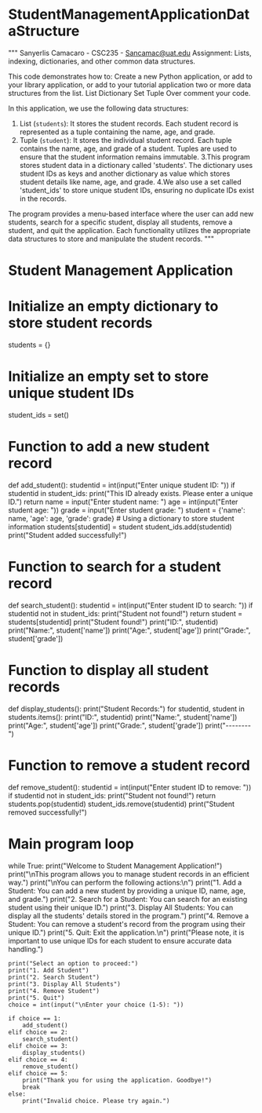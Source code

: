 # StudentManagementApplicationDataStructure
"""
Sanyerlis Camacaro - CSC235 - Sancamac@uat.edu Assignment:
Lists, indexing, dictionaries, and other common data structures.

This code demonstrates how to:
Create a new Python application, or add to your library application,
or add to your tutorial application two or more data structures from the list.
List
Dictionary
Set
Tuple
Over comment your code.

In this application, we use the following data structures:

1. List (`students`): It stores the student records. Each student record is represented as a tuple containing the name,
age, and grade.
2. Tuple (`student`): It stores the individual student record. Each tuple contains the name, age, and grade of a
student. Tuples are used to ensure that the student information remains immutable.
3.This program stores student data in a dictionary called 'students'. The dictionary uses student IDs as keys and
another dictionary as value which stores student details like name, age, and grade.
4.We also use a set called 'student_ids' to
store unique student IDs, ensuring no duplicate IDs exist in the records.

The program provides a menu-based interface where the user can add new students, search for a specific student,
display all students, remove a student, and quit the application. Each functionality utilizes the appropriate data
structures to store and manipulate the student records.
"""
# Student Management Application

# Initialize an empty dictionary to store student records
students = {}

# Initialize an empty set to store unique student IDs
student_ids = set()


# Function to add a new student record
def add_student():
    studentid = int(input("Enter unique student ID: "))
    if studentid in student_ids:
        print("This ID already exists. Please enter a unique ID.")
        return
    name = input("Enter student name: ")
    age = int(input("Enter student age: "))
    grade = input("Enter student grade: ")
    student = {'name': name, 'age': age, 'grade': grade}  # Using a dictionary to store student information
    students[studentid] = student
    student_ids.add(studentid)
    print("Student added successfully!")


# Function to search for a student record
def search_student():
    studentid = int(input("Enter student ID to search: "))
    if studentid not in student_ids:
        print("Student not found!")
        return
    student = students[studentid]
    print("Student found!")
    print("ID:", studentid)
    print("Name:", student['name'])
    print("Age:", student['age'])
    print("Grade:", student['grade'])


# Function to display all student records
def display_students():
    print("Student Records:")
    for studentid, student in students.items():
        print("ID:", studentid)
        print("Name:", student['name'])
        print("Age:", student['age'])
        print("Grade:", student['grade'])
        print("--------")


# Function to remove a student record
def remove_student():
    studentid = int(input("Enter student ID to remove: "))
    if studentid not in student_ids:
        print("Student not found!")
        return
    students.pop(studentid)
    student_ids.remove(studentid)
    print("Student removed successfully!")


# Main program loop
while True:
    print("Welcome to Student Management Application!")
    print("\nThis program allows you to manage student records in an efficient way.")
    print("\nYou can perform the following actions:\n")
    print("1. Add a Student: You can add a new student by providing a unique ID, name, age, and grade.")
    print("2. Search for a Student: You can search for an existing student using their unique ID.")
    print("3. Display All Students: You can display all the students' details stored in the program.")
    print("4. Remove a Student: You can remove a student's record from the program using their unique ID.")
    print("5. Quit: Exit the application.\n")
    print("Please note, it is important to use unique IDs for each student to ensure accurate data handling.")

    print("Select an option to proceed:")
    print("1. Add Student")
    print("2. Search Student")
    print("3. Display All Students")
    print("4. Remove Student")
    print("5. Quit")
    choice = int(input("\nEnter your choice (1-5): "))

    if choice == 1:
        add_student()
    elif choice == 2:
        search_student()
    elif choice == 3:
        display_students()
    elif choice == 4:
        remove_student()
    elif choice == 5:
        print("Thank you for using the application. Goodbye!")
        break
    else:
        print("Invalid choice. Please try again.")
